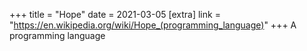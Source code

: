 +++
title = "Hope"
date = 2021-03-05
[extra]
link = "https://en.wikipedia.org/wiki/Hope_(programming_language)"
+++
A programming language

